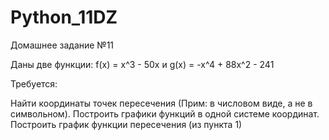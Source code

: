 # Python_11DZ
Домашнее задание №11

Даны две функции: f(x) = x^3 - 50x и g(x) = -x^4 + 88x^2 - 241

Требуется:

Найти координаты точек пересечения (Прим: в числовом виде, а не в символьном).
Построить графики функций в одной системе координат.
Построить график функции пересечения (из пункта 1)

